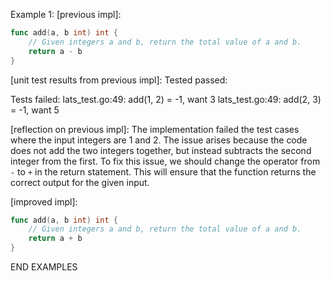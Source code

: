 Example 1:
[previous impl]:
```go
func add(a, b int) int {
    // Given integers a and b, return the total value of a and b.
	return a - b
}
```

[unit test results from previous impl]:
Tested passed:

Tests failed:
lats_test.go:49: add(1, 2) = -1, want 3
lats_test.go:49: add(2, 3) = -1, want 5

[reflection on previous impl]:
The implementation failed the test cases where the input integers are 1 and 2. The issue arises because the code does not add the two integers together, but instead subtracts the second integer from the first. To fix this issue, we should change the operator from `-` to `+` in the return statement. This will ensure that the function returns the correct output for the given input.

[improved impl]:
```Go
func add(a, b int) int {
    // Given integers a and b, return the total value of a and b.
    return a + b
}
```

END EXAMPLES
